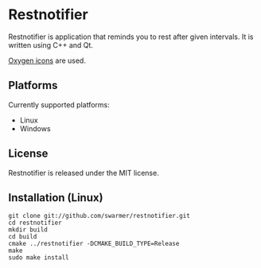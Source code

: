 Restnotifier
============
Restnotifier is application that reminds you to rest after given intervals.
It is written using C++ and Qt.

[Oxygen icons](http://www.oxygen-icons.org/) are used.

Platforms
---------
Currently supported platforms:

- Linux
- Windows

License
-------
Restnotifier is released under the MIT license.

Installation (Linux)
--------------------
    
    git clone git://github.com/swarmer/restnotifier.git
    cd restnotifier
    mkdir build 
    cd build
    cmake ../restnotifier -DCMAKE_BUILD_TYPE=Release
    make
    sudo make install

